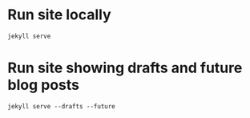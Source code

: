 # Run site locally

`jekyll serve`

# Run site showing drafts and future blog posts

`jekyll serve --drafts --future`
